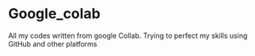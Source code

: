 # Google_colab
All my codes written from google Collab. Trying to perfect  my skills using GitHub and other platforms

